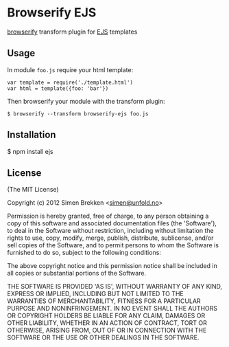 # Browserify EJS

[browserify](https://github.com/substack/node-browserify) transform plugin for [EJS](https://github.com/visionmedia/ejs) templates

## Usage

In module `foo.js` require your html template:

    var template = require('./template.html')
    var html = template({foo: 'bar'})

Then browserify your module with the transform plugin:

    $ browserify --transform browserify-ejs foo.js

## Installation

  $ npm install ejs

## License

(The MIT License)

Copyright (c) 2012 Simen Brekken &lt;simen@unfold.no&gt;

Permission is hereby granted, free of charge, to any person obtaining
a copy of this software and associated documentation files (the
'Software'), to deal in the Software without restriction, including
without limitation the rights to use, copy, modify, merge, publish,
distribute, sublicense, and/or sell copies of the Software, and to
permit persons to whom the Software is furnished to do so, subject to
the following conditions:

The above copyright notice and this permission notice shall be
included in all copies or substantial portions of the Software.

THE SOFTWARE IS PROVIDED 'AS IS', WITHOUT WARRANTY OF ANY KIND,
EXPRESS OR IMPLIED, INCLUDING BUT NOT LIMITED TO THE WARRANTIES OF
MERCHANTABILITY, FITNESS FOR A PARTICULAR PURPOSE AND NONINFRINGEMENT.
IN NO EVENT SHALL THE AUTHORS OR COPYRIGHT HOLDERS BE LIABLE FOR ANY
CLAIM, DAMAGES OR OTHER LIABILITY, WHETHER IN AN ACTION OF CONTRACT,
TORT OR OTHERWISE, ARISING FROM, OUT OF OR IN CONNECTION WITH THE
SOFTWARE OR THE USE OR OTHER DEALINGS IN THE SOFTWARE.
